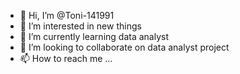 - 👋 Hi, I’m @Toni-141991
- 👀 I’m interested in new things
- 🌱 I’m currently learning data analyst
- 💞️ I’m looking to collaborate on data analyst project 
- 📫 How to reach me ...

<!---
Toni-141991/Toni-141991 is a ✨ special ✨ repository because its `README.md` (this file) appears on your GitHub profile.
You can click the Preview link to take a look at your changes.
--->
